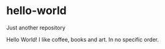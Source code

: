 # hello-world
Just another repository

Hello World!
I like coffee, books and art. In no specific order.
